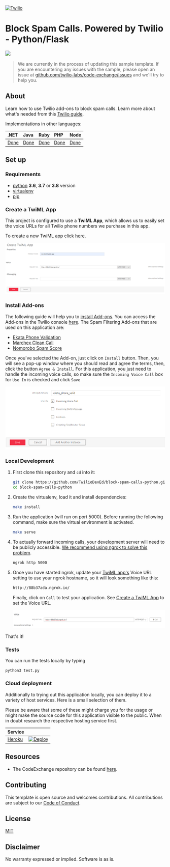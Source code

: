 <a href="https://www.twilio.com">
  <img src="https://static0.twilio.com/marketing/bundles/marketing/img/logos/wordmark-red.svg" alt="Twilio" width="250" />
</a>

# Block Spam Calls. Powered by Twilio - Python/Flask

![](https://github.com/TwilioDevEd/block-spam-calls-python/workflows/Flask/badge.svg)

> We are currently in the process of updating this sample template. If you are encountering any issues with the sample, please open an issue at [github.com/twilio-labs/code-exchange/issues](https://github.com/twilio-labs/code-exchange/issues) and we'll try to help you.

## About

Learn how to use Twilio add-ons to block spam calls. Learn more about what's needed from this 
[Twilio guide](https://www.twilio.com/docs/guides/block-spam-calls-and-robocalls-python).

Implementations in other languages:

| .NET | Java | Ruby | PHP | Node |
| :--- | :--- | :----- | :-- | :--- |
| [Done](https://github.com/TwilioDevEd/block-spam-calls-csharp) | [Done](https://github.com/TwilioDevEd/block-spam-calls-java)  | [Done](https://github.com/TwilioDevEd/block-spam-calls-ruby)  | [Done](https://github.com/TwilioDevEd/block-spam-calls-php) | [Done](https://github.com/TwilioDevEd/block-spam-calls-node)  |

## Set up

### Requirements

- [python](https://www.python.org/) **3.6**, **3.7** or **3.8** version
- [virtualenv](https://virtualenv.pypa.io)
- [pip](https://pip.pypa.io/)

### Create a TwiML App

This project is configured to use a **TwiML App**, which allows us to easily set the voice URLs for all Twilio phone numbers we purchase in this app.

To create a new TwiML app click [here](https://www.twilio.com/console/voice/twiml/apps).

![](images/create-twiml-app.png)

### Install Add-ons

The following guide will help you to [install Add-ons](https://www.twilio.com/docs/add-ons/install). You can access the Add-ons in the Twilio console [here](https://www.twilio.com/console/add-ons). The Spam Filtering Add-ons that are used on this application are:
- [Ekata Phone Validation](https://showcase.twilio.com/s/partner-listing/a8E1W00000097QEUAY)
- [Marchex Clean Call](https://showcase.twilio.com/s/partner-listing/a8E1W00000097QxUAI)
- [Nomorobo Spam Score](https://showcase.twilio.com/s/partner-listing/a8E1W00000097R7UAI)

Once you've selected the Add-on, just click on `Install` button. Then, you will see a pop-up window where you should read and agree the terms, then, click the button `Agree & Install`. For this application, you just need to handle the incoming voice calls, so make sure the `Incoming Voice Call` box for `Use In` is checked and click `Save`

![](images/install-add-on.png)

### Local Development

1. First clone this repository and `cd` into it:

   ```bash
   git clone https://github.com/TwilioDevEd/block-spam-calls-python.git
   cd block-spam-calls-python
   ```

2. Create the virtualenv, load it and install dependencies:

    ```bash
    make install
    ```

3. Run the application (will run on port 5000). Before running the following command, make sure the virtual environment is activated.

    ```bash
    make serve
    ```

4. To actually forward incoming calls, your development server will need to be publicly accessible. [We recommend using ngrok to solve this problem](https://www.twilio.com/blog/2015/09/6-awesome-reasons-to-use-ngrok-when-testing-webhooks.html).

    ```bash
    ngrok http 5000
    ```

5. Once you have started ngrok, update your [TwiML app's](https://www.twilio.com/console/voice/twiml/apps) Voice URL setting to use your ngrok hostname, so it will look something like this:

    ```bash
    http://88b37ada.ngrok.io/
    ```

    Finally, click on `Call` to test your application. See [Create a TwiML App](#create-a-twiml-app) to set the Voice URL.

    ![](images/create-twiml-call-button.png)

That's it!

### Tests

You can run the tests locally by typing

```
python3 test.py
```

### Cloud deployment

Additionally to trying out this application locally, you can deploy it to a variety of host services. Here is a small selection of them.

Please be aware that some of these might charge you for the usage or might make the source code for this application visible to the public. When in doubt research the respective hosting service first.

| Service                           |                                                                                                                                                                                                                           |
| :-------------------------------- | :------------------------------------------------------------------------------------------------------------------------------------------------------------------------------------------------------------------------ |
| [Heroku](https://www.heroku.com/) | [![Deploy](https://www.herokucdn.com/deploy/button.svg)](https://heroku.com/deploy)                                                                                                                                       |

## Resources

- The CodeExchange repository can be found [here](https://github.com/twilio-labs/code-exchange/).

## Contributing

This template is open source and welcomes contributions. All contributions are subject to our [Code of Conduct](https://github.com/twilio-labs/.github/blob/master/CODE_OF_CONDUCT.md).

## License

[MIT](http://www.opensource.org/licenses/mit-license.html)

## Disclaimer

No warranty expressed or implied. Software is as is.

[twilio]: https://www.twilio.com
